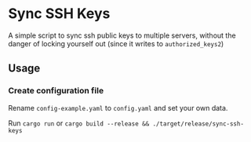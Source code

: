 # Sync SSH Keys

A simple script to sync ssh public keys to multiple servers, without the danger of locking yourself out (since it writes to `authorized_keys2`)

## Usage

### Create configuration file
Rename `config-example.yaml` to `config.yaml` and set your own data.

Run `cargo run` or `cargo build --release && ./target/release/sync-ssh-keys`
